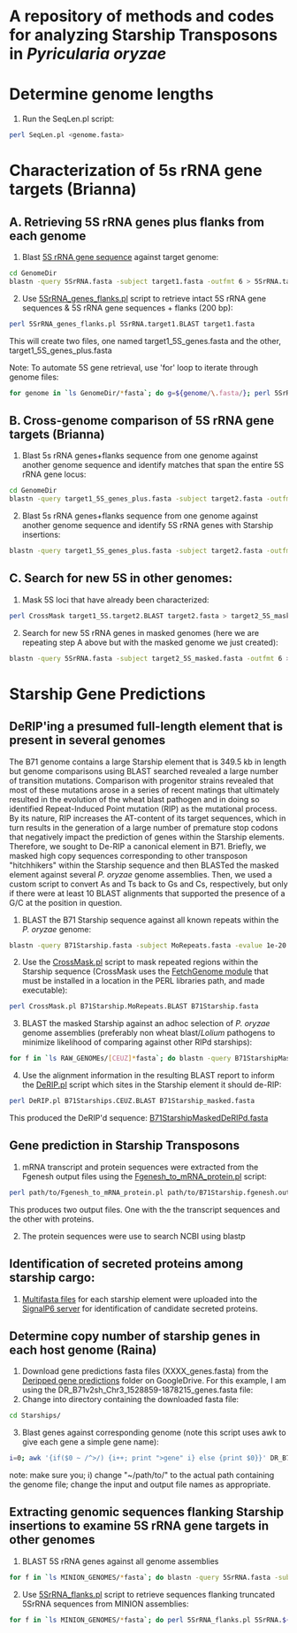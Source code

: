 # A repository of methods and codes for analyzing Starship Transposons in *Pyricularia oryzae*

# Determine genome lengths

1. Run the SeqLen.pl script:
```bash
perl SeqLen.pl <genome.fasta>
```
# Characterization of 5s rRNA gene targets (Brianna)

## A. Retrieving 5S rRNA genes plus flanks from each genome

1. Blast [5S rRNA gene sequence](/data/5SrRNA.fasta) against target genome:
```bash
cd GenomeDir
blastn -query 5SrRNA.fasta -subject target1.fasta -outfmt 6 > 5SrRNA.target1.BLAST
```
2. Use [5SrRNA_genes_flanks.pl](/scripts/5SrRNA_genes_flanks.pl) script to retrieve intact 5S rRNA gene sequences & 5S rRNA gene sequences + flanks (200 bp):
```bash
perl 5SrRNA_genes_flanks.pl 5SrRNA.target1.BLAST target1.fasta
```
This will create two files, one named target1_5S_genes.fasta and the other, target1_5S_genes_plus.fasta

Note: To automate 5S gene retrieval, use 'for' loop to iterate through genome files:
```bash
for genome in `ls GenomeDir/*fasta`; do g=${genome/\.fasta/}; perl 5SrRNA_genes_flanks.pl 5SrRNA.${g}.BLAST $genome; done
``` 

## B. Cross-genome comparison of 5S rRNA gene targets (Brianna)

1. Blast 5s rRNA genes+flanks sequence from one genome against another genome sequence and identify matches that span the entire 5S rRNA gene locus:
```bash
cd GenomeDir
blastn -query target1_5S_genes_plus.fasta -subject target2.fasta -outfmt 6 | awk '$4 > 400' > target1_5S.target2.BLAST
```
2. Blast 5s rRNA genes+flanks sequence from one genome against another genome sequence and identify 5S rRNA genes with Starship insertions:
```bash
blastn -query target1_5S_genes_plus.fasta -subject target2.fasta -outfmt 6 | awk '$4 > 220 && $4 < 280'
```
## C. Search for new 5S in other genomes:

1. Mask 5S loci that have already been characterized:
```bash
perl CrossMask target1_5S.target2.BLAST target2.fasta > target2_5S_masked.fasta
```
2. Search for new 5S rRNA genes in masked genomes (here we are repeating step A above but with the masked genome we just created):
```bash
blastn -query 5SrRNA.fasta -subject target2_5S_masked.fasta -outfmt 6 > 5SrRNA.target2_5S_masked.BLAST
```

# Starship Gene Predictions

## DeRIP'ing a presumed full-length element that is present in several genomes
The B71 genome contains a large Starship element that is 349.5 kb in length but genome comparisons using BLAST searched revealed a large number of transition mutations. Comparison with progenitor strains revealed that most of these mutations arose in a series of recent matings that ultimately resulted in the evolution of the wheat blast pathogen and in doing so identified Repeat-Induced Point mutation (RIP) as the mutational process. By its nature, RIP increases the AT-content of its target sequences, which in turn results in the generation of a large number of premature stop codons that negatively impact the prediction of genes within the Starship elements. Therefore, we sought to De-RIP a canonical element in B71. Briefly, we masked high copy sequences corresponding to other transposon "hitchhikers" within the Starship sequence and then BLASTed the masked element against several *P. oryzae* genome assemblies. Then, we used a custom script to convert As and Ts back to Gs and Cs, respectively, but only if there were at least 10 BLAST alignments that supported the presence of a G/C at the position in question.

1. BLAST the B71 Starship sequence against all known repeats within the *P. oryzae* genome:
```bash
blastn -query B71Starship.fasta -subject MoRepeats.fasta -evalue 1e-20 -max_target_seqs 20000 -outfmt '6 qseqid sseqid qstart qend sstart send btop' > B71Starship.MoRepeats.BLAST
```
2. Use the [CrossMask.pl](/scripts/CrossMask.pl) script to mask repeated regions within the Starship sequence (CrossMask uses the [FetchGenome module](scripts/README.md#2-perl-modules-used-in-various-scripts) that must be installed in a location in the PERL libraries path, and made executable):
```bash
perl CrossMask.pl B71Starship.MoRepeats.BLAST B71Starship.fasta
```
3. BLAST the masked Starship against an adhoc selection of *P. oryzae* genome assemblies (preferably non wheat blast/*Lolium* pathogens to minimize likelihood of comparing against other RIPd starships):
```bash
for f in `ls RAW_GENOMEs/[CEUZ]*fasta`; do blastn -query B71StarshipMasked.fasta -subject $f -evalue 1e-100 -outfmt 0 >> B71Starships.CEUZ.BLAST; done 
```
4. Use the alignment information in the resulting BLAST report to inform the [DeRIP.pl](/scripts/DeRIP.pl) script which sites in the Starship element it should de-RIP:
```bash
perl DeRIP.pl B71Starships.CEUZ.BLAST B71Starship_masked.fasta
```
This produced the DeRIP'd sequence: [B71StarshipMaskedDeRIPd.fasta](/data/B71StarshipMaskedDeRIPd.fasta)

## Gene prediction in Starship Transposons
1. mRNA transcript and protein sequences were extracted from the Fgenesh output files using the [Fgenesh_to_mRNA_protein.pl](/scripts/Fgenesh_to_mRNA_protein.pl) script:
```bash
perl path/to/Fgenesh_to_mRNA_protein.pl path/to/B71Starship.fgenesh.out
```
This produces two output files. One with the the transcript sequences and the other with proteins.

2. The protein sequences were use to search NCBI using blastp

## Identification of secreted proteins among starship cargo:

1. [Multifasta files](/data/StarshipFastas/) for each starship element were uploaded into the [SignalP6 server](https://services.healthtech.dtu.dk/service.php?SignalP) for identification of candidate secreted proteins.

## Determine copy number of starship genes in each host genome (Raina)
1. Download gene predictions fasta files (XXXX_genes.fasta) from the [Deripped gene predictions](https://drive.google.com/drive/u/0/folders/10hqhFidG4XRdHH0CA26XTvq_yIwpeguB) folder on GoogleDrive. For this example, I am using the DR_B71v2sh_Chr3_1528859-1878215_genes.fasta file:
2. Change into directory containing the downloaded fasta file:
```bash
cd Starships/
```
3. Blast genes against corresponding genome (note this script uses awk to give each gene a simple gene name):
```bash
i=0; awk '{if($0 ~ /^>/) {i++; print ">gene" i} else {print $0}}' DR_B71v2sh_Chr3_1528859-1878215_genes.fasta | blastn -query - -subject ~/path/to/B71v2sh.fasta -outfmt '6 qseqid sseqid qlen pident length mismatch gapopen qstart qend sstart send evalue score' | sort -k1.5,1n -k2.4,2 -k10,10n > B71v2sh_Chr3_1528859-1878215.B71v2sh.BLAST
```
note: make sure you; i) change "~/path/to/" to the actual path containing the genome file; change the input and output file names as appropriate.


## Extracting genomic sequences flanking Starship insertions to examine 5S rRNA gene targets in other genomes
1. BLAST 5S rRNA genes against all genome assemblies
```bash
for f in `ls MINION_GENOMES/*fasta`; do blastn -query 5SrRNA.fasta -subject $f -outfmt 6 > 5SrRNA.${f/_*/}.BLAST; done
```
2. Use [5SrRNA_flanks.pl](/scripts/5SrRNA_flanks.pl) script to retrieve sequences flanking truncated 5SrRNA sequences from MINION assemblies:
```bash
for f in `ls MINION_GENOMES/*fasta`; do perl 5SrRNA_flanks.pl 5SrRNA.${f/_*/}.BLAST $f >> Truncated_5SrRNA_flanks.fasta; done
```

